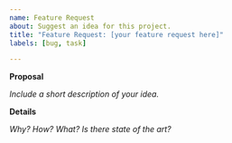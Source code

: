 ```yaml
---
name: Feature Request
about: Suggest an idea for this project.
title: "Feature Request: [your feature request here]"
labels: [bug, task]

---
```


**Proposal**

_Include a short description of your idea._

**Details**

_Why? How? What? Is there state of the art?_

